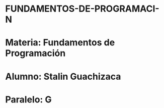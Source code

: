 # FUNDAMENTOS-DE-PROGRAMACI-N
# Materia: Fundamentos de Programación 
# Alumno: Stalin Guachizaca 
# Paralelo: G


